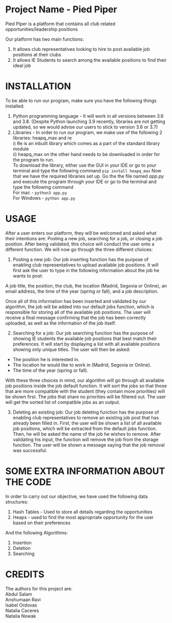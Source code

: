 # Project Name - Pied Piper 
Pied Piper is a platform that contains all club related opportunities/leadership positions 

Our platform has two main functions:
1. It allows club representatives looking to hire to post available job positions at their clubs
2. It allows IE Students to search among the available positions to find their ideal job



# INSTALLATION
To be able to run our program, make sure you have the following things installed:

  1. Python programming language - It will work in all versions between 3.6 and 3.8. (Despite Python launching 3.9 recently, libraries are not getting updated, so we would advise our users to stick to version 3.6 or 3.7) 
  2. Libraries - In order to run our program, we make use of the following 2 libraries: heapq_max and re  
    i) Re is an inbuilt library which comes as a part of the standard library module   
    ii) heapq_max on the other hand needs to be downloaded in order for the program to run.   
        To download the library, either use the GUI in your IDE or go to your terminal and type the following command 
    ```
    pip install heapq_max
    ```
  Now that we have the required libraries set up. Go the the file named $app.py$ and execute the program through your IDE or go to the terminal and type the following command   
  For mac - ```python3 app.py```  
  For Windows - ```python app.py```  

# USAGE
After a user enters our platform, they will be welcomed and asked what their intentions are: Posting a new job, searching for a job, or closing a job position.
After being validated, this choice will conduct the user onto a different function. We will now go through the three different choices:


1) Posting a new job:
Our job inserting function has the purpose of enabling club representatives to upload available job positions. It will first ask the user to type in the following information about the job he wants to post: 

A job title, the position, the club, the location (Madrid, Segovia or Online), an email address, the time of the year (spring or fall), and a job description.
  
Once all of this information has been inserted and validated by our algorithm, the job will be added into our default jobs function, which is responsible for storing all of   the available job positions. The user will receive a final message confirming that the job has been correctly uploaded, as well as the information of the job itself.


2) Searching for a job:
Our job searching function has the purpose of showing IE students the available job positions that best match their preferences.
It will start by displaying a list with all available positions showing only unique titles. 
The user will then be asked:
  - The position he is interested in.
  - The location he would like to work in (Madrid, Segovia or Online).
  - The time of the year (spring or fall).
  
With these three choices in mind, our algorithm will go through all available job positions inside the job default function. It will sort the jobs so that those that are     more compatible with the student (they contain more priorities) will be shown first. 
The jobs that share no priorities will be filtered out.
The user will get the sorted list of compatible jobs as an output.


3) Deleting an existing job:
Our job deleting function has the purpose of enabling club representatives to remove an existing job post that has already been filled in.
First, the user will be shown a list of all available job positions, which will be extracted from the default jobs function.
Then, he will be asked the name of the job he wishes to remove.
After validating his input, the function will remove the job from the storage function.
The user will be shown a message saying that the job removal was successful.



# SOME EXTRA INFORMATION ABOUT THE CODE
In order to carry out our objective, we have used the following data structures:

  1. Hash Tables - Used to store all details regarding the opportunities 
  2. Heaps - used to find the most appropriate opportunity for the user based on their preferences  

And the following Algorithms:

  1. Insertion 
  2. Deletion 
  3. Searching 


# CREDITS
The authors for this project are:   
Abdul Salam  
Anshumaan Ravi  
Isabel Ordovas  
Natalia Caceres   
Natalia Nowak   




